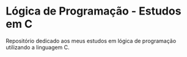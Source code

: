 # Lógica de Programação - Estudos em C

Repositório dedicado aos meus estudos em lógica de programação utilizando a linguagem C.